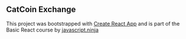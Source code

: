 ## CatCoin Exchange

This project was bootstrapped with [Create React App](https://github.com/facebookincubator/create-react-app) and is part of the Basic React course by [javascript.ninja](javascript.ninja)
